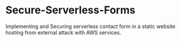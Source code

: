 # Secure-Serverless-Forms
Implementing and Securing serverless contact form in a static website hosting from external attack with AWS services.

